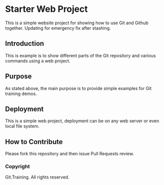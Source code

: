 # Starter Web Project

This is a simple website project for
showing how to use Git and Github together. Updating for emergency fix after stashing.

## Introduction

This is example is to show different parts
of the Git repository and various commands
using a web project.

## Purpose

As stated above, the main purpose is to
provide simple examples for Git training
demos.

## Deployment

This is a simple web project, deployment
can be on any web server or even local
file system.

## How to Contribute 

Please fork this repository and then issue Pull Requests review.

### Copyright
Git.Training. All rights reserved.
